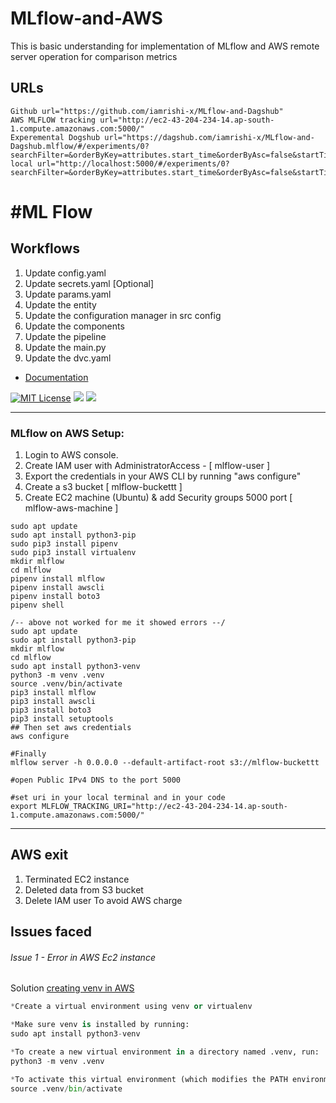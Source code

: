 # MLflow-and-AWS
This is basic understanding for implementation of MLflow and AWS remote server operation for comparison metrics

## URLs
```shell
Github url="https://github.com/iamrishi-x/MLflow-and-Dagshub"
AWS MLFLOW tracking url="http://ec2-43-204-234-14.ap-south-1.compute.amazonaws.com:5000/"
Experemental Dogshub url="https://dagshub.com/iamrishi-x/MLflow-and-Dagshub.mlflow/#/experiments/0?searchFilter=&orderByKey=attributes.start_time&orderByAsc=false&startTime=ALL&lifecycleFilter=Active&modelVersionFilter=All+Runs&datasetsFilter=W10%3D"
local url="http://localhost:5000/#/experiments/0?searchFilter=&orderByKey=attributes.start_time&orderByAsc=false&startTime=ALL&lifecycleFilter=Active&modelVersionFilter=All+Runs&datasetsFilter=W10%3D"
```

# #ML Flow
## Workflows

1. Update config.yaml
2. Update secrets.yaml [Optional]
3. Update params.yaml
4. Update the entity
5. Update the configuration manager in src config
6. Update the components
7. Update the pipeline 
8. Update the main.py
9. Update the dvc.yaml

- [Documentation](https://mlflow.org/docs/latest/index.html)

[![MIT License](https://img.shields.io/badge/License-MIT-green.svg)](https://choosealicense.com/licenses/mit/)
![](https://img.shields.io/github/tag/pandao/editor.md.svg) 
![](https://img.shields.io/github/release/pandao/editor.md.svg) 

---

### MLflow on AWS Setup:
1. Login to AWS console.
2. Create IAM user with AdministratorAccess - [ mlflow-user ]
3. Export the credentials in your AWS CLI by running "aws configure"
4. Create a s3 bucket [ mlflow-buckettt ]
5. Create EC2 machine (Ubuntu) & add Security groups 5000 port [ mlflow-aws-machine ]

```shell
sudo apt update
sudo apt install python3-pip
sudo pip3 install pipenv
sudo pip3 install virtualenv
mkdir mlflow
cd mlflow
pipenv install mlflow 
pipenv install awscli 
pipenv install boto3 
pipenv shell

/-- above not worked for me it showed errors --/
sudo apt update
sudo apt install python3-pip
mkdir mlflow
cd mlflow
sudo apt install python3-venv
python3 -m venv .venv
source .venv/bin/activate
pip3 install mlflow
pip3 install awscli
pip3 install boto3
pip3 install setuptools
## Then set aws credentials
aws configure

#Finally 
mlflow server -h 0.0.0.0 --default-artifact-root s3://mlflow-buckettt

#open Public IPv4 DNS to the port 5000

#set uri in your local terminal and in your code 
export MLFLOW_TRACKING_URI="http://ec2-43-204-234-14.ap-south-1.compute.amazonaws.com:5000/"

```
---
## AWS exit
1. Terminated EC2 instance 
2. Deleted data from S3 bucket
3. Delete IAM user 
To avoid AWS charge

## Issues faced
###### Issue 1 - Error in AWS Ec2 instance
Solution [creating venv in AWS ](https://askubuntu.com/questions/1465218/pip-error-on-ubuntu-externally-managed-environment-%C3%97-this-environment-is-extern "Heading link")
```python
*Create a virtual environment using venv or virtualenv

*Make sure venv is installed by running:
sudo apt install python3-venv

*To create a new virtual environment in a directory named .venv, run:
python3 -m venv .venv

*To activate this virtual environment (which modifies the PATH environment variable), run this:
source .venv/bin/activate
```